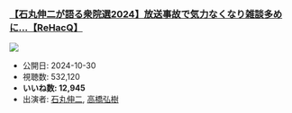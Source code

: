 ### [【石丸伸二が語る衆院選2024】放送事故で気力なくなり雑談多めに…【ReHacQ】](https://www.youtube.com/watch?v=GA3lx8RcNBM)
[![](https://img.youtube.com/vi/GA3lx8RcNBM/sddefault.jpg)](https://www.youtube.com/watch?v=GA3lx8RcNBM)
-   公開日: 2024-10-30
-   視聴数: 532,120
-   **いいね数: 12,945**
-   出演者: [石丸伸二](/rehacq_fan/people/石丸伸二 "wikilink"), [高橋弘樹](/rehacq_fan/people/高橋弘樹 "wikilink")

